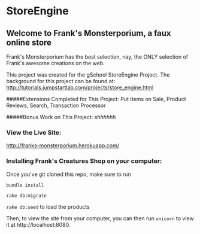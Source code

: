 # StoreEngine

## Welcome to Frank's Monsterporium, a faux online store

Frank's Monsterporium has the best selection, nay, the ONLY selection of Frank's awesome creations on the web.

This project was created for the gSchool StoreEngine Project. The background for this project can be found at: http://tutorials.jumpstartlab.com/projects/store_engine.html

#####Extensions Completed for This Project:
Put Items on Sale, Product Reviews, Search, Transaction Processor

#####Bonus Work on This Project:
_shhhhhh_

### View the Live Site:

http://franks-monsterporium.herokuapp.com/


### Installing Frank's Creatures Shop on your computer:

Once you've git cloned this repo, make sure to run

```bundle install```

```rake db:migrate```

```rake db:seed``` to load the products

Then, to view the site from your computer, you can then run ```unicorn``` to view it at http://localhost:8080.
